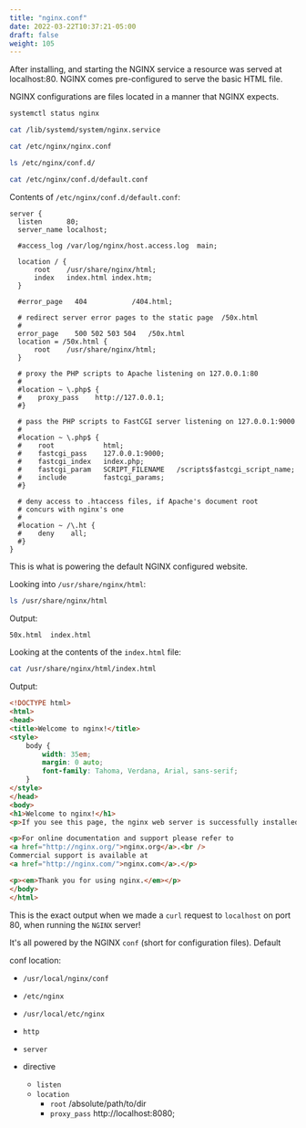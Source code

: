 ```yaml
---
title: "nginx.conf"
date: 2022-03-22T10:37:21-05:00
draft: false
weight: 105
---
```


After installing, and starting the NGINX service a resource was served at localhost:80. NGINX comes pre-configured to serve the basic HTML file.

NGINX configurations are files located in a manner that NGINX expects.

```bash
systemctl status nginx

cat /lib/systemd/system/nginx.service

cat /etc/nginx/nginx.conf

ls /etc/nginx/conf.d/

cat /etc/nginx/conf.d/default.conf

```

Contents of `/etc/nginx/conf.d/default.conf`:

```nginx
server {
  listen      80;
  server_name localhost;

  #access_log /var/log/nginx/host.access.log  main;

  location / {
      root    /usr/share/nginx/html;
      index   index.html index.htm;
  }

  #error_page   404           /404.html;

  # redirect server error pages to the static page  /50x.html
  #
  error_page    500 502 503 504   /50x.html
  location = /50x.html {
      root    /usr/share/nginx/html;
  }

  # proxy the PHP scripts to Apache listening on 127.0.0.1:80
  #
  #location ~ \.php$ {
  #    proxy_pass    http://127.0.0.1;
  #}

  # pass the PHP scripts to FastCGI server listening on 127.0.0.1:9000
  #
  #location ~ \.php$ {
  #    root            html;
  #    fastcgi_pass    127.0.0.1:9000;
  #    fastcgi_index   index.php;
  #    fastcgi_param   SCRIPT_FILENAME   /scripts$fastcgi_script_name;
  #    include         fastcgi_params;
  #}

  # deny access to .htaccess files, if Apache's document root
  # concurs with nginx's one
  #
  #location ~ /\.ht {
  #    deny    all;
  #}
}
```

This is what is powering the default NGINX configured website.

Looking into `/usr/share/nginx/html`:

```bash
ls /usr/share/nginx/html
```

Output:
```bash
50x.html  index.html
```

Looking at the contents of the `index.html` file:

```bash
cat /usr/share/nginx/html/index.html
```

Output:
```html
<!DOCTYPE html>
<html>
<head>
<title>Welcome to nginx!</title>
<style>
    body {
        width: 35em;
        margin: 0 auto;
        font-family: Tahoma, Verdana, Arial, sans-serif;
    }
</style>
</head>
<body>
<h1>Welcome to nginx!</h1>
<p>If you see this page, the nginx web server is successfully installed and working. Further configuration required.</p>

<p>For online documentation and support please refer to 
<a href="http://nginx.org/">nginx.org</a>.<br />
Commercial support is available at
<a href="http://nginx.com/">nginx.com</a>.</p>

<p><em>Thank you for using nginx.</em></p>
</body>
</html>
```

This is the exact output when we made a `curl` request to `localhost` on port 80, when running the `NGINX` server!

It's all powered by the NGINX `conf` (short for configuration files). Default 

conf location:

- `/usr/local/nginx/conf`
- `/etc/nginx`
- `/usr/local/etc/nginx`

- `http`
- `server`
- directive
  - `listen`
  - `location`
    - `root` /absolute/path/to/dir
    - `proxy_pass` http://localhost:8080;